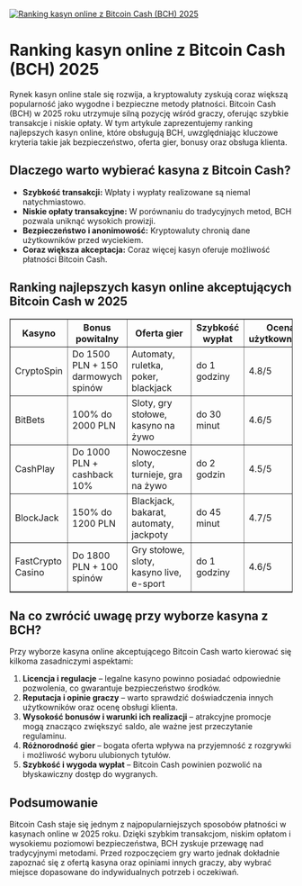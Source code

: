 [![Ranking kasyn online z Bitcoin Cash (BCH) 2025](https://123-caf.pages.dev/gitsignup.png)](https://vrmoo.ru/Bt82HjjY)

<h1>Ranking kasyn online z Bitcoin Cash (BCH) 2025</h1> <p>Rynek kasyn online stale się rozwija, a kryptowaluty zyskują coraz większą popularność jako wygodne i bezpieczne metody płatności. Bitcoin Cash (BCH) w 2025 roku utrzymuje silną pozycję wśród graczy, oferując szybkie transakcje i niskie opłaty. W tym artykule zaprezentujemy ranking najlepszych kasyn online, które obsługują BCH, uwzględniając kluczowe kryteria takie jak bezpieczeństwo, oferta gier, bonusy oraz obsługa klienta.</p>  <h2>Dlaczego warto wybierać kasyna z Bitcoin Cash?</h2> <ul>   <li><strong>Szybkość transakcji:</strong> Wpłaty i wypłaty realizowane są niemal natychmiastowo.</li>   <li><strong>Niskie opłaty transakcyjne:</strong> W porównaniu do tradycyjnych metod, BCH pozwala uniknąć wysokich prowizji.</li>   <li><strong>Bezpieczeństwo i anonimowość:</strong> Kryptowaluty chronią dane użytkowników przed wyciekiem.</li>   <li><strong>Coraz większa akceptacja:</strong> Coraz więcej kasyn oferuje możliwość płatności Bitcoin Cash.</li> </ul>  <h2>Ranking najlepszych kasyn online akceptujących Bitcoin Cash w 2025</h2> <table border="1" cellpadding="6" cellspacing="0" style="border-collapse: collapse; width: 100%;">   <thead>     <tr>       <th>Kasyno</th>       <th>Bonus powitalny</th>       <th>Oferta gier</th>       <th>Szybkość wypłat</th>       <th>Ocena użytkowników</th>     </tr>   </thead>   <tbody>     <tr>       <td>CryptoSpin</td>       <td>Do 1500 PLN + 150 darmowych spinów</td>       <td>Automaty, ruletka, poker, blackjack</td>       <td>do 1 godziny</td>       <td>4.8/5</td>     </tr>     <tr>       <td>BitBets</td>       <td>100% do 2000 PLN</td>       <td>Sloty, gry stołowe, kasyno na żywo</td>       <td>do 30 minut</td>       <td>4.6/5</td>     </tr>     <tr>       <td>CashPlay</td>       <td>Do 1000 PLN + cashback 10%</td>       <td>Nowoczesne sloty, turnieje, gra na żywo</td>       <td>do 2 godzin</td>       <td>4.5/5</td>     </tr>     <tr>       <td>BlockJack</td>       <td>150% do 1200 PLN</td>       <td>Blackjack, bakarat, automaty, jackpoty</td>       <td>do 45 minut</td>       <td>4.7/5</td>     </tr>     <tr>       <td>FastCrypto Casino</td>       <td>Do 1800 PLN + 100 spinów</td>       <td>Gry stołowe, sloty, kasyno live, e-sport</td>       <td>do 1 godziny</td>       <td>4.6/5</td>     </tr>   </tbody> </table>  <h2>Na co zwrócić uwagę przy wyborze kasyna z BCH?</h2> <p>Przy wyborze kasyna online akceptującego Bitcoin Cash warto kierować się kilkoma zasadniczymi aspektami:</p> <ol>   <li><strong>Licencja i regulacje</strong> – legalne kasyno powinno posiadać odpowiednie pozwolenia, co gwarantuje bezpieczeństwo środków.</li>   <li><strong>Reputacja i opinie graczy</strong> – warto sprawdzić doświadczenia innych użytkowników oraz ocenę obsługi klienta.</li>   <li><strong>Wysokość bonusów i warunki ich realizacji</strong> – atrakcyjne promocje mogą znacząco zwiększyć saldo, ale ważne jest przeczytanie regulaminu.</li>   <li><strong>Różnorodność gier</strong> – bogata oferta wpływa na przyjemność z rozgrywki i możliwość wyboru ulubionych tytułów.</li>   <li><strong>Szybkość i wygoda wypłat</strong> – Bitcoin Cash powinien pozwolić na błyskawiczny dostęp do wygranych.</li> </ol>  <h2>Podsumowanie</h2> <p>Bitcoin Cash staje się jednym z najpopularniejszych sposobów płatności w kasynach online w 2025 roku. Dzięki szybkim transakcjom, niskim opłatom i wysokiemu poziomowi bezpieczeństwa, BCH zyskuje przewagę nad tradycyjnymi metodami. Przed rozpoczęciem gry warto jednak dokładnie zapoznać się z ofertą kasyna oraz opiniami innych graczy, aby wybrać miejsce dopasowane do indywidualnych potrzeb i oczekiwań.</p>